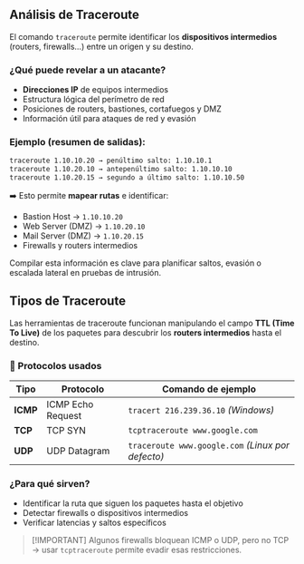 ## Análisis de Traceroute
El comando `traceroute` permite identificar los **dispositivos intermedios** (routers, firewalls…) entre un origen y su destino.

### ¿Qué puede revelar a un atacante?
- **Direcciones IP** de equipos intermedios
- Estructura lógica del perímetro de red
- Posiciones de routers, bastiones, cortafuegos y DMZ
- Información útil para ataques de red y evasión

### Ejemplo (resumen de salidas):
```txt
traceroute 1.10.10.20 → penúltimo salto: 1.10.10.1
traceroute 1.10.20.10 → antepenúltimo salto: 1.10.10.10
traceroute 1.10.20.15 → segundo a último salto: 1.10.10.50
```

➡️ Esto permite **mapear rutas** e identificar:
- Bastion Host → `1.10.10.20`
- Web Server (DMZ) → `1.10.20.10`
- Mail Server (DMZ) → `1.10.20.15`
- Firewalls y routers intermedios

Compilar esta información es clave para planificar saltos, evasión o escalada lateral en pruebas de intrusión.

## Tipos de Traceroute
Las herramientas de traceroute funcionan manipulando el campo **TTL (Time To Live)** de los paquetes para descubrir los **routers intermedios** hasta el destino.

### 🔁 Protocolos usados

| Tipo       | Protocolo         | Comando de ejemplo                  |
|------------|-------------------|-------------------------------------|
| **ICMP**   | ICMP Echo Request | `tracert 216.239.36.10` *(Windows)* |
| **TCP**    | TCP SYN           | `tcptraceroute www.google.com`     |
| **UDP**    | UDP Datagram      | `traceroute www.google.com` *(Linux por defecto)*

### ¿Para qué sirven?
- Identificar la ruta que siguen los paquetes hasta el objetivo
- Detectar firewalls o dispositivos intermedios
- Verificar latencias y saltos específicos

>[!IMPORTANT] Algunos firewalls bloquean ICMP o UDP, pero no TCP → usar `tcptraceroute` permite evadir esas restricciones.

